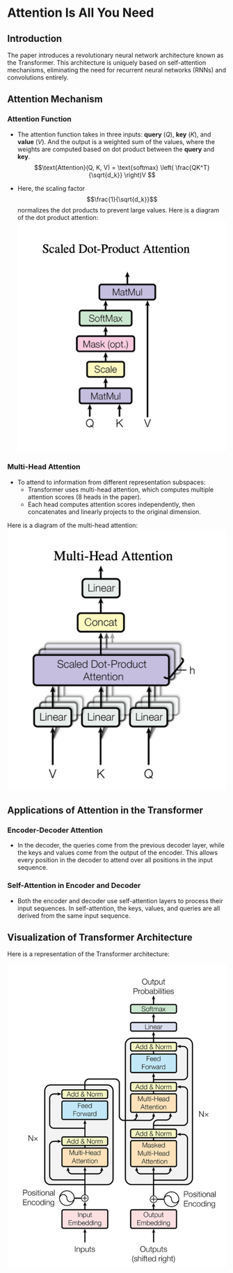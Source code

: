 # Attention Is All You Need

## Introduction

The paper introduces a revolutionary neural network architecture known as the Transformer. This architecture is uniquely based on self-attention mechanisms, eliminating the need for recurrent neural networks (RNNs) and convolutions entirely.

## Attention Mechanism

### Attention Function
- The attention function takes in three inputs: **query** ($Q$), **key** ($K$), and **value** ($V$). And the output is a weighted sum of the values, where the weights are computed based on dot product between the **query** and **key**. 
$$\text{Attention}(Q, K, V) = \text{softmax} \left( \frac{QK^T}{\sqrt{d_k}} \right)V
$$

- Here, the scaling factor $$\frac{1}{\sqrt{d_k}}$$ normalizes the dot products to prevent large values. Here is a diagram of the dot product attention:
 ![](dot_product.png "Attention_Dot_Product")

### Multi-Head Attention
- To attend to information from different representation subspaces:
  - Transformer uses multi-head attention, which computes multiple attention scores (8 heads in the paper).
  - Each head computes attention scores independently, then concatenates and linearly projects to the original dimension.

Here is a diagram of the multi-head attention:
![](multi_head.png "multihead")

## Applications of Attention in the Transformer

### Encoder-Decoder Attention
- In the decoder, the queries come from the previous decoder layer, while the keys and values come from the output of the encoder. This allows every position in the decoder to attend over all positions in the input sequence.

### Self-Attention in Encoder and Decoder
- Both the encoder and decoder use self-attention layers to process their input sequences. In self-attention, the keys, values, and queries are all derived from the same input sequence.

## Visualization of Transformer Architecture

Here is a representation of the Transformer architecture:

![](transformer.png "Transformer")